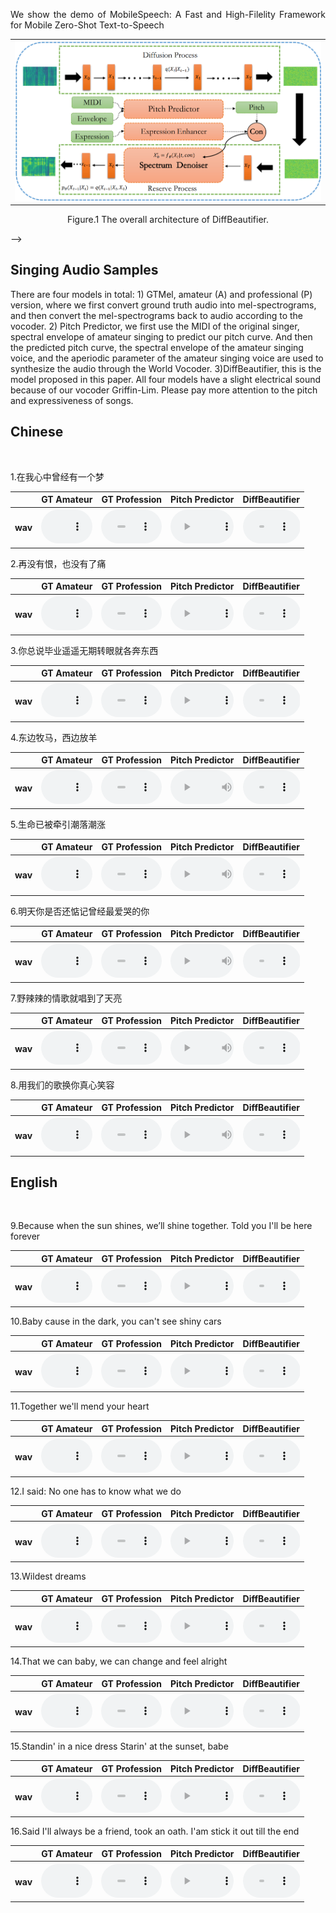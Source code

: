 <p align="justify">
We show the demo of MobileSpeech: A Fast and High-Filelity Framework for Mobile Zero-Shot Text-to-Speech
</p>

<!-- ## Overview
<p align="justify">
Singing voice beautifying (SVB) is a novel task that is widely used in practical scenarios. SVB task aims to correct the pitch of the singing voice and improve the expressiveness without changing the timbre and content. The major challenge of SVB is that paired data of professional songs and amateur songs is hard to obtain and we solved it for the first time. In this paper, we propose DiffBeautifier, an efficient diffusion model for highfidelity Singing Voice Beautifying. Since there are no paired data, diffusion model is adapted as our backbone, which is combined with modified conditions to generate our mel-spectrograms. We also reduce the number of steps of sampling t by using generator-based methods. For automatic pitch correction, we establish a mapping relationship from MIDI, spectrum envelope to pitch. To make amateur singing more expressive, we propose an expression enhancer in the latent space to convert the amateur vocal tone to the professional one. Furthermore, we produced a 40-hour singing dataset that contains original song vocals and extremely amateurish samples to promote the development of SVB. DiffBeautifier achieves a state-of-the-art beautification effect on both English and Chinese songs. Our extensive ablation studies demonstrate that expression part and generator-based methods in DiffBeautifier are effective.
</p>

## Model Architecture
<!-- <center class="half">
    <img src="assets/image/fig1.jpg" width="300"/>
    <img src="assets/image/fig2.jpg" width="300"/>
</center>       <p>&nbsp;</p> 
<p align="center">Figure.1 The architecture of the functional digestive metabolic network,</p> -->

<table>
    <tr>
        <td ><center><img src="assets/image/figure4.png"/> </center></td>
<!--         <td ><center><img src="assets/image/fig2.jpg"/> </center></td> -->
    </tr>
<!--     <tr>
		<th> (A) DiffBeautifier </th>
		<th> (B) Mel Spectrogram Denoiser </th>
<!--         <td>(A) DMN </center></td>
        <td >(B) FDMN </center> </td> -->
<!--     </tr>  -->

	
</table>
<p align="center">Figure.1 The overall architecture of DiffBeautifier.</p>
<!-- 	(B) The detailed architecture of the Mel Spectrogram Denoiser.</p> -->


<!-- ### General Digestive Metabolic Network

![Model Architecture ](assets/image/fig1.jpg)
<p align="center">Figure.1 The architecture of the general digestive metabolic network.</p>

### Functional Digestive Metabolic Network

![Spectrograms](assets/image/fig2.jpg)
<p align="center">Figure.2 The architecture of the functional digestive metabolic network.</p> --> -->

## Singing Audio Samples
There are four models in total: 1) GTMel, amateur (A) and professional (P) version, where we first convert ground truth audio into mel-spectrograms, and then convert the mel-spectrograms back to audio according to the vocoder. 2) Pitch Predictor, we first use the MIDI of the original singer, spectral envelope of amateur singing to predict our pitch curve. And then the predicted pitch curve, the spectral envelope of the amateur singing voice, and the aperiodic parameter of the amateur
singing voice are used to synthesize the audio through the World Vocoder. 3)DiffBeautifier, this is the model proposed in this paper. All four models have a slight electrical sound because of our vocoder Griffin-Lim. Please pay more attention to the pitch and expressiveness of songs.

## Chinese

<!-- <p>&nbsp;</p>  -->

<script>
function pauseOthers(ele) {
    $("audio").not(ele).each(function (index, audio) {audio.pause();});
}
</script>

<style>
.main-content table {
    display: inline-table;
}
table {
    table-layout:fixed;
    width: 100%;
    overflow: hidden;
}
#player{
    width: 100%;
}
</style>

<p>&nbsp;</p> 
1.在我心中曾经有一个梦<br>
<table>
<!-- 	<CAPTION class="text-left">1.在我心中曾经有一个梦</CAPTION> -->
    <tr>
        <th></th>
	<th> GT Amateur</th>
        <th> GT Profession</th>
        <th> Pitch Predictor</th>
	<th> DiffBeautifier</th>
    </tr>
    <tr>
        <th> wav </th>
	<th> <audio controls id="player" onplay="pauseOthers(this);"><source src="assets/audios/DiffBeautifier/8diff.wav" type="audio/mpeg"></audio> </th>
        <th> <audio controls id="player" onplay="pauseOthers(this);"><source src="assets/audios/DiffBeautifier/8ori.wav" type="audio/mpeg"></audio> </th>
        <th> <audio controls id="player" onplay="pauseOthers(this);"><source src="assets/audios/DiffBeautifier/8p.wav" type="audio/mpeg"></audio> </th>
        <th> <audio controls id="player" onplay="pauseOthers(this);"><source src="assets/audios/DiffBeautifier/8ama.wav" type="audio/mpeg"></audio> </th>
    </tr>	
</table>

2.再没有恨，也没有了痛<br>
<table>
<!-- 	<CAPTION class="text-left">2.在日月沧桑后 你在谁身旁</CAPTION> -->
    <tr>
        <th></th>
	<th> GT Amateur</th>
        <th> GT Profession</th>
        <th> Pitch Predictor</th>
	<th> DiffBeautifier</th>
    </tr>
    <tr>
        <th> wav </th>
	<th> <audio controls id="player" onplay="pauseOthers(this);"><source src="assets/audios/DiffBeautifier/9diff.wav" type="audio/mpeg"></audio> </th>
        <th> <audio controls id="player" onplay="pauseOthers(this);"><source src="assets/audios/DiffBeautifier/9ori.wav" type="audio/mpeg"></audio> </th>
        <th> <audio controls id="player" onplay="pauseOthers(this);"><source src="assets/audios/DiffBeautifier/9p.wav" type="audio/mpeg"></audio> </th>
        <th> <audio controls id="player" onplay="pauseOthers(this);"><source src="assets/audios/DiffBeautifier/9ama.wav" type="audio/mpeg"></audio> </th>
    </tr>	
</table>

3.你总说毕业遥遥无期转眼就各奔东西<br>
<table>
    <tr>
        <th></th>
	<th> GT Amateur</th>
        <th> GT Profession</th>
        <th> Pitch Predictor</th>
	<th> DiffBeautifier</th>
    </tr>
    <tr>
        <th> wav </th>
	<th> <audio controls id="player" onplay="pauseOthers(this);"><source src="assets/audios/DiffBeautifier/12ama.wav" type="audio/mpeg"></audio> </th>
        <th> <audio controls id="player" onplay="pauseOthers(this);"><source src="assets/audios/DiffBeautifier/12ori.wav" type="audio/mpeg"></audio> </th>
        <th> <audio controls id="player" onplay="pauseOthers(this);"><source src="assets/audios/DiffBeautifier/12p.wav" type="audio/mpeg"></audio> </th>
        <th> <audio controls id="player" onplay="pauseOthers(this);"><source src="assets/audios/DiffBeautifier/12diff.wav" type="audio/mpeg"></audio> </th>
    </tr>	
</table>

4.东边牧马，西边放羊<br>
<table>
    <tr>
        <th></th>
	<th> GT Amateur</th>
        <th> GT Profession</th>
        <th> Pitch Predictor</th>
	<th> DiffBeautifier</th>
    </tr>
    <tr>
        <th> wav </th>
	<th> <audio controls id="player" onplay="pauseOthers(this);"><source src="assets/audios/DiffBeautifier/6ama.wav" type="audio/mpeg"></audio> </th>
        <th> <audio controls id="player" onplay="pauseOthers(this);"><source src="assets/audios/DiffBeautifier/6ori.wav" type="audio/mpeg"></audio> </th>
        <th> <audio controls id="player" onplay="pauseOthers(this);"><source src="assets/audios/DiffBeautifier/6p.wav" type="audio/mpeg"></audio> </th>
        <th> <audio controls id="player" onplay="pauseOthers(this);"><source src="assets/audios/DiffBeautifier/6diff.wav" type="audio/mpeg"></audio> </th>
    </tr>	
</table>

5.生命已被牵引潮落潮涨<br>
<table>
    <tr>
        <th></th>
	<th> GT Amateur</th>
        <th> GT Profession</th>
        <th> Pitch Predictor</th>
	<th> DiffBeautifier</th>
    </tr>
    <tr>
        <th> wav </th>
	<th> <audio controls id="player" onplay="pauseOthers(this);"><source src="assets/audios/DiffBeautifier/5ama.wav" type="audio/mpeg"></audio> </th>
        <th> <audio controls id="player" onplay="pauseOthers(this);"><source src="assets/audios/DiffBeautifier/5ori.wav" type="audio/mpeg"></audio> </th>
        <th> <audio controls id="player" onplay="pauseOthers(this);"><source src="assets/audios/DiffBeautifier/5p.wav" type="audio/mpeg"></audio> </th>
        <th> <audio controls id="player" onplay="pauseOthers(this);"><source src="assets/audios/DiffBeautifier/5diff.wav" type="audio/mpeg"></audio> </th>
    </tr>	
</table>

6.明天你是否还惦记曾经最爱哭的你<br>
<table>
    <tr>
        <th></th>
	<th> GT Amateur</th>
        <th> GT Profession</th>
        <th> Pitch Predictor</th>
	<th> DiffBeautifier</th>
    </tr>
    <tr>
        <th> wav </th>
	<th> <audio controls id="player" onplay="pauseOthers(this);"><source src="assets/audios/DiffBeautifier/11ama.wav" type="audio/mpeg"></audio> </th>
        <th> <audio controls id="player" onplay="pauseOthers(this);"><source src="assets/audios/DiffBeautifier/11ori.wav" type="audio/mpeg"></audio> </th>
        <th> <audio controls id="player" onplay="pauseOthers(this);"><source src="assets/audios/DiffBeautifier/11p.wav" type="audio/mpeg"></audio> </th>
        <th> <audio controls id="player" onplay="pauseOthers(this);"><source src="assets/audios/DiffBeautifier/11diff.wav" type="audio/mpeg"></audio> </th>
    </tr>	
</table>

7.野辣辣的情歌就唱到了天亮<br>
<table>
    <tr>
        <th></th>
	<th> GT Amateur</th>
        <th> GT Profession</th>
        <th> Pitch Predictor</th>
	<th> DiffBeautifier</th>
    </tr>
    <tr>
        <th> wav </th>
	<th> <audio controls id="player" onplay="pauseOthers(this);"><source src="assets/audios/DiffBeautifier/7ama.wav" type="audio/mpeg"></audio> </th>
        <th> <audio controls id="player" onplay="pauseOthers(this);"><source src="assets/audios/DiffBeautifier/7ori.wav" type="audio/mpeg"></audio> </th>
        <th> <audio controls id="player" onplay="pauseOthers(this);"><source src="assets/audios/DiffBeautifier/7p.wav" type="audio/mpeg"></audio> </th>
        <th> <audio controls id="player" onplay="pauseOthers(this);"><source src="assets/audios/DiffBeautifier/7diff.wav" type="audio/mpeg"></audio> </th>
    </tr>	
</table>

8.用我们的歌换你真心笑容<br>
<table>
    <tr>
        <th></th>
	<th> GT Amateur</th>
        <th> GT Profession</th>
        <th> Pitch Predictor</th>
	<th> DiffBeautifier</th>
    </tr>
    <tr>
        <th> wav </th>
	<th> <audio controls id="player" onplay="pauseOthers(this);"><source src="assets/audios/DiffBeautifier/10ama.wav" type="audio/mpeg"></audio> </th>
        <th> <audio controls id="player" onplay="pauseOthers(this);"><source src="assets/audios/DiffBeautifier/10ori.wav" type="audio/mpeg"></audio> </th>
        <th> <audio controls id="player" onplay="pauseOthers(this);"><source src="assets/audios/DiffBeautifier/10p.wav" type="audio/mpeg"></audio> </th>
        <th> <audio controls id="player" onplay="pauseOthers(this);"><source src="assets/audios/DiffBeautifier/10diff.wav" type="audio/mpeg"></audio> </th>
    </tr>	
</table>


## English

<p>&nbsp;</p> 
9.Because when the sun shines, we’ll shine together. Told you I'll be here forever<br>
<table>
<!-- 	<CAPTION class="text-left">1.在我心中曾经有一个梦</CAPTION> -->
    <tr>
        <th></th>
	<th> GT Amateur</th>
        <th> GT Profession</th>
        <th> Pitch Predictor</th>
	<th> DiffBeautifier</th>
    </tr>
    <tr>
        <th> wav </th>
	<th> <audio controls id="player" onplay="pauseOthers(this);"><source src="assets/audios/DiffBeautifier/14ama.wav" type="audio/mpeg"></audio> </th>
        <th> <audio controls id="player" onplay="pauseOthers(this);"><source src="assets/audios/DiffBeautifier/14ori.wav" type="audio/mpeg"></audio> </th>
        <th> <audio controls id="player" onplay="pauseOthers(this);"><source src="assets/audios/DiffBeautifier/14p.wav" type="audio/mpeg"></audio> </th>
        <th> <audio controls id="player" onplay="pauseOthers(this);"><source src="assets/audios/DiffBeautifier/14diff.wav" type="audio/mpeg"></audio> </th>
    </tr>	
</table>

10.Baby cause in the dark, you can't see shiny cars<br>
<table>
<!-- 	<CAPTION class="text-left">2.在日月沧桑后 你在谁身旁</CAPTION> -->
    <tr>
        <th></th>
	<th> GT Amateur</th>
        <th> GT Profession</th>
        <th> Pitch Predictor</th>
	<th> DiffBeautifier</th>
    </tr>
    <tr>
        <th> wav </th>
	<th> <audio controls id="player" onplay="pauseOthers(this);"><source src="assets/audios/DiffBeautifier/13ama.wav" type="audio/mpeg"></audio> </th>
        <th> <audio controls id="player" onplay="pauseOthers(this);"><source src="assets/audios/DiffBeautifier/13ori.wav" type="audio/mpeg"></audio> </th>
        <th> <audio controls id="player" onplay="pauseOthers(this);"><source src="assets/audios/DiffBeautifier/13p.wav" type="audio/mpeg"></audio> </th>
        <th> <audio controls id="player" onplay="pauseOthers(this);"><source src="assets/audios/DiffBeautifier/13diff.wav" type="audio/mpeg"></audio> </th>
    </tr>	
</table>

11.Together we'll mend your heart<br>
<table>
    <tr>
        <th></th>
	<th> GT Amateur</th>
        <th> GT Profession</th>
        <th> Pitch Predictor</th>
	<th> DiffBeautifier</th>
    </tr>
    <tr>
        <th> wav </th>
	<th> <audio controls id="player" onplay="pauseOthers(this);"><source src="assets/audios/DiffBeautifier/16ama.wav" type="audio/mpeg"></audio> </th>
        <th> <audio controls id="player" onplay="pauseOthers(this);"><source src="assets/audios/DiffBeautifier/16ori.wav" type="audio/mpeg"></audio> </th>
        <th> <audio controls id="player" onplay="pauseOthers(this);"><source src="assets/audios/DiffBeautifier/16p.wav" type="audio/mpeg"></audio> </th>
        <th> <audio controls id="player" onplay="pauseOthers(this);"><source src="assets/audios/DiffBeautifier/16diff.wav" type="audio/mpeg"></audio> </th>
    </tr>	
</table>

12.I said: No one has to know what we do<br>
<table>
    <tr>
        <th></th>
	<th> GT Amateur</th>
        <th> GT Profession</th>
        <th> Pitch Predictor</th>
	<th> DiffBeautifier</th>
    </tr>
    <tr>
        <th> wav </th>
	<th> <audio controls id="player" onplay="pauseOthers(this);"><source src="assets/audios/DiffBeautifier/20ama.wav" type="audio/mpeg"></audio> </th>
        <th> <audio controls id="player" onplay="pauseOthers(this);"><source src="assets/audios/DiffBeautifier/20ori.wav" type="audio/mpeg"></audio> </th>
        <th> <audio controls id="player" onplay="pauseOthers(this);"><source src="assets/audios/DiffBeautifier/20p.wav" type="audio/mpeg"></audio> </th>
        <th> <audio controls id="player" onplay="pauseOthers(this);"><source src="assets/audios/DiffBeautifier/20diff.wav" type="audio/mpeg"></audio> </th>
    </tr>	
</table>

13.Wildest dreams<br>
<table>
    <tr>
        <th></th>
	<th> GT Amateur</th>
        <th> GT Profession</th>
        <th> Pitch Predictor</th>
	<th> DiffBeautifier</th>
    </tr>
    <tr>
        <th> wav </th>
	<th> <audio controls id="player" onplay="pauseOthers(this);"><source src="assets/audios/DiffBeautifier/19ama.wav" type="audio/mpeg"></audio> </th>
        <th> <audio controls id="player" onplay="pauseOthers(this);"><source src="assets/audios/DiffBeautifier/19ori.wav" type="audio/mpeg"></audio> </th>
        <th> <audio controls id="player" onplay="pauseOthers(this);"><source src="assets/audios/DiffBeautifier/19p.wav" type="audio/mpeg"></audio> </th>
        <th> <audio controls id="player" onplay="pauseOthers(this);"><source src="assets/audios/DiffBeautifier/19diff.wav" type="audio/mpeg"></audio> </th>
    </tr>	
</table>

14.That we can baby, we can change and feel alright<br>
<table>
    <tr>
        <th></th>
	<th> GT Amateur</th>
        <th> GT Profession</th>
        <th> Pitch Predictor</th>
	<th> DiffBeautifier</th>
    </tr>
    <tr>
        <th> wav </th>
	<th> <audio controls id="player" onplay="pauseOthers(this);"><source src="assets/audios/DiffBeautifier/17ama.wav" type="audio/mpeg"></audio> </th>
        <th> <audio controls id="player" onplay="pauseOthers(this);"><source src="assets/audios/DiffBeautifier/17ori.wav" type="audio/mpeg"></audio> </th>
        <th> <audio controls id="player" onplay="pauseOthers(this);"><source src="assets/audios/DiffBeautifier/17p.wav" type="audio/mpeg"></audio> </th>
        <th> <audio controls id="player" onplay="pauseOthers(this);"><source src="assets/audios/DiffBeautifier/17diff.wav" type="audio/mpeg"></audio> </th>
    </tr>	
</table>

15.Standin' in a nice dress Starin' at the sunset, babe<br>
<table>
    <tr>
        <th></th>
	<th> GT Amateur</th>
        <th> GT Profession</th>
        <th> Pitch Predictor</th>
	<th> DiffBeautifier</th>
    </tr>
    <tr>
        <th> wav </th>
	<th> <audio controls id="player" onplay="pauseOthers(this);"><source src="assets/audios/DiffBeautifier/18ama.wav" type="audio/mpeg"></audio> </th>
        <th> <audio controls id="player" onplay="pauseOthers(this);"><source src="assets/audios/DiffBeautifier/18ori.wav" type="audio/mpeg"></audio> </th>
        <th> <audio controls id="player" onplay="pauseOthers(this);"><source src="assets/audios/DiffBeautifier/18p.wav" type="audio/mpeg"></audio> </th>
        <th> <audio controls id="player" onplay="pauseOthers(this);"><source src="assets/audios/DiffBeautifier/18diff.wav" type="audio/mpeg"></audio> </th>
    </tr>	
</table>

16.Said I'll always be a friend, took an oath. I'am stick it out till the end<br>
<table>
    <tr>
        <th></th>
	<th> GT Amateur</th>
        <th> GT Profession</th>
        <th> Pitch Predictor</th>
	<th> DiffBeautifier</th>
    </tr>
    <tr>
        <th> wav </th>
	<th> <audio controls id="player" onplay="pauseOthers(this);"><source src="assets/audios/DiffBeautifier/15ama.wav" type="audio/mpeg"></audio> </th>
        <th> <audio controls id="player" onplay="pauseOthers(this);"><source src="assets/audios/DiffBeautifier/15ori.wav" type="audio/mpeg"></audio> </th>
        <th> <audio controls id="player" onplay="pauseOthers(this);"><source src="assets/audios/DiffBeautifier/15p.wav" type="audio/mpeg"></audio> </th>
        <th> <audio controls id="player" onplay="pauseOthers(this);"><source src="assets/audios/DiffBeautifier/15diff.wav" type="audio/mpeg"></audio> </th>
    </tr>	
</table>


